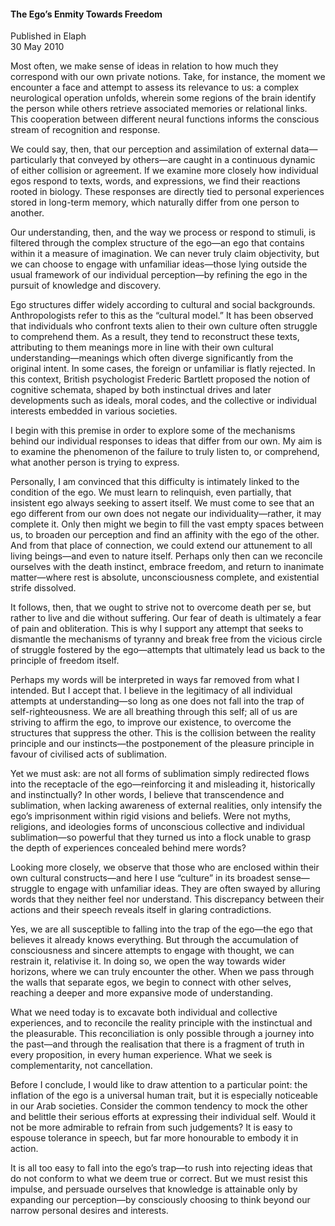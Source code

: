 <h4>The Ego’s Enmity Towards Freedom</h4>


Published in Elaph
<br>
30 May 2010

Most often, we make sense of ideas in relation to how much they correspond with our own private notions. Take, for instance, the moment we encounter a face and attempt to assess its relevance to us: a complex neurological operation unfolds, wherein some regions of the brain identify the person while others retrieve associated memories or relational links. This cooperation between different neural functions informs the conscious stream of recognition and response.

We could say, then, that our perception and assimilation of external data—particularly that conveyed by others—are caught in a continuous dynamic of either collision or agreement. If we examine more closely how individual egos respond to texts, words, and expressions, we find their reactions rooted in biology. These responses are directly tied to personal experiences stored in long-term memory, which naturally differ from one person to another.

Our understanding, then, and the way we process or respond to stimuli, is filtered through the complex structure of the ego—an ego that contains within it a measure of imagination. We can never truly claim objectivity, but we can choose to engage with unfamiliar ideas—those lying outside the usual framework of our individual perception—by refining the ego in the pursuit of knowledge and discovery.

Ego structures differ widely according to cultural and social backgrounds. Anthropologists refer to this as the “cultural model.” It has been observed that individuals who confront texts alien to their own culture often struggle to comprehend them. As a result, they tend to reconstruct these texts, attributing to them meanings more in line with their own cultural understanding—meanings which often diverge significantly from the original intent. In some cases, the foreign or unfamiliar is flatly rejected. In this context, British psychologist Frederic Bartlett proposed the notion of cognitive schemata, shaped by both instinctual drives and later developments such as ideals, moral codes, and the collective or individual interests embedded in various societies.

I begin with this premise in order to explore some of the mechanisms behind our individual responses to ideas that differ from our own. My aim is to examine the phenomenon of the failure to truly listen to, or comprehend, what another person is trying to express.

Personally, I am convinced that this difficulty is intimately linked to the condition of the ego. We must learn to relinquish, even partially, that insistent ego always seeking to assert itself. We must come to see that an ego different from our own does not negate our individuality—rather, it may complete it. Only then might we begin to fill the vast empty spaces between us, to broaden our perception and find an affinity with the ego of the other. And from that place of connection, we could extend our attunement to all living beings—and even to nature itself. Perhaps only then can we reconcile ourselves with the death instinct, embrace freedom, and return to inanimate matter—where rest is absolute, unconsciousness complete, and existential strife dissolved.

It follows, then, that we ought to strive not to overcome death per se, but rather to live and die without suffering. Our fear of death is ultimately a fear of pain and obliteration. This is why I support any attempt that seeks to dismantle the mechanisms of tyranny and break free from the vicious circle of struggle fostered by the ego—attempts that ultimately lead us back to the principle of freedom itself.

Perhaps my words will be interpreted in ways far removed from what I intended. But I accept that. I believe in the legitimacy of all individual attempts at understanding—so long as one does not fall into the trap of self-righteousness. We are all breathing through this self; all of us are striving to affirm the ego, to improve our existence, to overcome the structures that suppress the other. This is the collision between the reality principle and our instincts—the postponement of the pleasure principle in favour of civilised acts of sublimation.

Yet we must ask: are not all forms of sublimation simply redirected flows into the receptacle of the ego—reinforcing it and misleading it, historically and instinctually? In other words, I believe that transcendence and sublimation, when lacking awareness of external realities, only intensify the ego’s imprisonment within rigid visions and beliefs. Were not myths, religions, and ideologies forms of unconscious collective and individual sublimation—so powerful that they turned us into a flock unable to grasp the depth of experiences concealed behind mere words?

Looking more closely, we observe that those who are enclosed within their own cultural constructs—and here I use “culture” in its broadest sense—struggle to engage with unfamiliar ideas. They are often swayed by alluring words that they neither feel nor understand. This discrepancy between their actions and their speech reveals itself in glaring contradictions.

Yes, we are all susceptible to falling into the trap of the ego—the ego that believes it already knows everything. But through the accumulation of consciousness and sincere attempts to engage with thought, we can restrain it, relativise it. In doing so, we open the way towards wider horizons, where we can truly encounter the other. When we pass through the walls that separate egos, we begin to connect with other selves, reaching a deeper and more expansive mode of understanding.

What we need today is to excavate both individual and collective experiences, and to reconcile the reality principle with the instinctual and the pleasurable. This reconciliation is only possible through a journey into the past—and through the realisation that there is a fragment of truth in every proposition, in every human experience. What we seek is complementarity, not cancellation.

Before I conclude, I would like to draw attention to a particular point: the inflation of the ego is a universal human trait, but it is especially noticeable in our Arab societies. Consider the common tendency to mock the other and belittle their serious efforts at expressing their individual self. Would it not be more admirable to refrain from such judgements? It is easy to espouse tolerance in speech, but far more honourable to embody it in action.

It is all too easy to fall into the ego’s trap—to rush into rejecting ideas that do not conform to what we deem true or correct. But we must resist this impulse, and persuade ourselves that knowledge is attainable only by expanding our perception—by consciously choosing to think beyond our narrow personal desires and interests.
